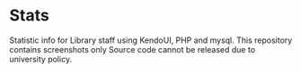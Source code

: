 Stats
=====

Statistic info for Library staff using KendoUI, PHP and mysql. This repository contains screenshots only
Source code cannot be released due to university policy. 
